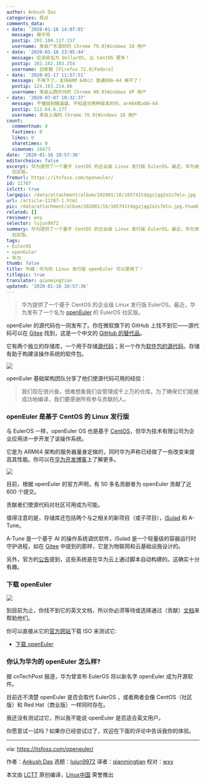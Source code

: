 ```yaml
---
author: Ankush Das
categories: 观点
comments_data:
- date: '2020-01-16 14:07:01'
  message: 辣子鸡
  postip: 202.104.117.157
  username: 来自广东深圳的 Chrome 79.0|Windows 10 用户
- date: '2020-01-16 23:05:44'
  message: 应该命名为 DollarOS, 比 CentOS 更多！
  postip: 202.182.103.254
  username: 白栋毅 [Firefox 72.0|Fedora]
- date: '2020-01-17 11:57:51'
  message: 不用下了，支持ARM 64bit 普通X86-64 用不了！
  postip: 124.163.214.86
  username: 来自山西忻州的 Chrome 49.0|Windows XP 用户
- date: '2020-07-07 10:32:37'
  message: 不懂就别瞎逼逼，不知道分两种版本的吗，arm64和x86-64
  postip: 112.64.6.177
  username: 来自上海的 Chrome 78.0|Windows 10 用户
count:
  commentnum: 4
  favtimes: 0
  likes: 0
  sharetimes: 0
  viewnum: 16473
date: '2020-01-16 10:57:36'
editorchoice: false
excerpt: 华为提供了一个基于 CentOS 的企业级 Linux 发行版 EulerOS。最近，华为发布了一个名为 openEuler 的 EulerOS
  社区版。
fromurl: https://itsfoss.com/openeuler/
id: 11787
islctt: true
largepic: /data/attachment/album/202001/16/105741tdqgzjqg2o2s7mlo.jpg
url: /article-11787-1.html
pic: /data/attachment/album/202001/16/105741tdqgzjqg2o2s7mlo.jpg.thumb.jpg
related: []
reviewer: wxy
selector: lujun9972
summary: 华为提供了一个基于 CentOS 的企业级 Linux 发行版 EulerOS。最近，华为发布了一个名为 openEuler 的 EulerOS
  社区版。
tags:
- EulerOS
- openEuler
- 华为
thumb: false
title: 外媒：华为的 Linux 发行版 openEuler 可以使用了！
titlepic: true
translator: qianmingtian
updated: '2020-01-16 10:57:36'
---
```



> 
> 华为提供了一个基于 CentOS 的企业级 Linux 发行版 EulerOS。最近，华为发布了一个名为 [openEuler](https://openeuler.org/en/) 的 EulerOS 社区版。
> 
> 
> 


openEuler 的源代码也一同发布了。你在微软旗下的 GitHub 上找不到它——源代码可以在 [Gitee](https://gitee.com/openeuler) 找到，这是一个中文的 [GitHub 的替代品](https://itsfoss.com/github-alternatives/)。


它有两个独立的存储库，一个用于存储[源代码](https://gitee.com/openeuler)；另一个作为[软件包的源代码](https://gitee.com/src-openeuler)，存储有助于构建该操作系统的软件包。


![](/data/attachment/album/202001/16/105741tdqgzjqg2o2s7mlo.jpg)


openEuler 基础架构团队分享了他们使源代码可用的经验：



> 
> 我们现在很兴奋。很难想象我们会管理成千上万的仓库。为了确保它们能被成功地编译，我们要感谢所有参与贡献的人。
> 
> 
> 


### openEuler 是基于 CentOS 的 Linux 发行版


与 EulerOS 一样，openEuler OS 也是基于 [CentOS](https://www.centos.org/)，但华为技术有限公司为企业应用进一步开发了该操作系统。


它是为 ARM64 架构的服务器量身定做的，同时华为声称已经做了一些改变来提高其性能。你可以在[华为开发博客](https://developer.huaweicloud.com/en-us/euleros/euleros-introduction.html)上了解更多。


![](/data/attachment/album/202001/16/105745hamtndgugldeniil.jpg)


目前，根据 openEuler 的官方声明，有 50 多名贡献者为 openEuler 贡献了近 600 个提交。


贡献者们使源代码对社区可用成为可能。


值得注意的是，存储库还包括两个与之相关的新项目（或子项目），[iSulad](https://gitee.com/openeuler/iSulad) 和 A-Tune。


A-Tune 是一个基于 AI 的操作系统调优软件，iSulad 是一个轻量级的容器运行时守护进程，如在 [Gitee](https://gitee.com/openeuler) 中提到的那样，它是为物联网和云基础设施设计的。


另外，官方的[公告](https://openeuler.org/en/news/20200101.html)提到，这些系统是在华为云上通过脚本自动构建的。这确实十分有趣。


### 下载 openEuler


![](/data/attachment/album/202001/16/105746zsjqyjv3px1kxbjj.jpg)


到目前为止，你找不到它的英文文档，所以你必须等待或选择通过（贡献）[文档](https://gitee.com/openeuler/docs)来帮助他们。


你可以直接从它的[官方网站](https://openeuler.org/en/download.html)下载 ISO 来测试它:


* [下载 openEuler](https://openeuler.org/en/download.html)


### 你认为华为的 openEuler 怎么样?


据 cnTechPost 报道，华为曾宣布 EulerOS 将以新名字 openEuler 成为开源软件。


目前还不清楚 openEuler 是否会取代 EulerOS ，或者两者会像 CentOS（社区版）和 Red Hat（商业版）一样同时存在。


我还没有测试过它，所以我不能说 openEuler 是否适合英文用户。


你愿意试一试吗？如果你已经尝试过了，欢迎在下面的评论中告诉我你的体验。




---


via: <https://itsfoss.com/openeuler/>


作者：[Ankush Das](https://itsfoss.com/author/ankush/) 选题：[lujun9972](https://github.com/lujun9972) 译者：[qianmingtian]((https://github.com/qianmingtian)) 校对：[wxy](https://github.com/wxy)


本文由 [LCTT](https://github.com/LCTT/TranslateProject) 原创编译，[Linux中国](https://linux.cn/) 荣誉推出
